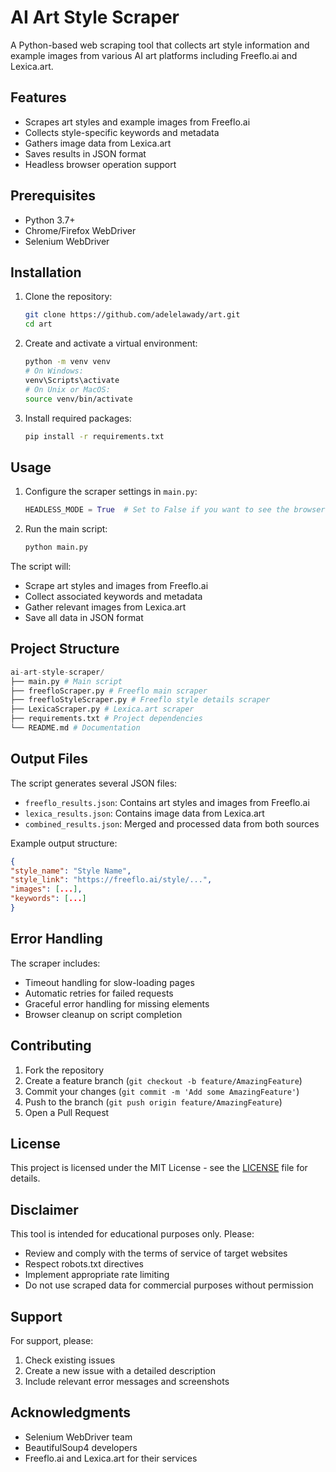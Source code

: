 # AI Art Style Scraper

A Python-based web scraping tool that collects art style information and example images from various AI art platforms including Freeflo.ai and Lexica.art.

## Features

- Scrapes art styles and example images from Freeflo.ai
- Collects style-specific keywords and metadata
- Gathers image data from Lexica.art
- Saves results in JSON format
- Headless browser operation support

## Prerequisites

- Python 3.7+
- Chrome/Firefox WebDriver
- Selenium WebDriver

## Installation

1. Clone the repository:
   ```bash
   git clone https://github.com/adelelawady/art.git
   cd art
   ```

2. Create and activate a virtual environment:
   ```bash
   python -m venv venv
   # On Windows:
   venv\Scripts\activate
   # On Unix or MacOS:
   source venv/bin/activate
   ```

3. Install required packages:
   ```bash
   pip install -r requirements.txt
   ```

## Usage

1. Configure the scraper settings in `main.py`:
   ```python
   HEADLESS_MODE = True  # Set to False if you want to see the browser
   ```

2. Run the main script:
   ```bash
   python main.py
   ```

The script will:
- Scrape art styles and images from Freeflo.ai
- Collect associated keywords and metadata
- Gather relevant images from Lexica.art
- Save all data in JSON format

## Project Structure
```python
ai-art-style-scraper/
├── main.py # Main script
├── freefloScraper.py # Freeflo main scraper
├── freefloStyleScraper.py # Freeflo style details scraper
├── LexicaScraper.py # Lexica.art scraper
├── requirements.txt # Project dependencies
└── README.md # Documentation

```


## Output Files

The script generates several JSON files:
- `freeflo_results.json`: Contains art styles and images from Freeflo.ai
- `lexica_results.json`: Contains image data from Lexica.art
- `combined_results.json`: Merged and processed data from both sources

Example output structure:

```json
{
"style_name": "Style Name",
"style_link": "https://freeflo.ai/style/...",
"images": [...],
"keywords": [...]
}
```

## Error Handling

The scraper includes:
- Timeout handling for slow-loading pages
- Automatic retries for failed requests
- Graceful error handling for missing elements
- Browser cleanup on script completion

## Contributing

1. Fork the repository
2. Create a feature branch (`git checkout -b feature/AmazingFeature`)
3. Commit your changes (`git commit -m 'Add some AmazingFeature'`)
4. Push to the branch (`git push origin feature/AmazingFeature`)
5. Open a Pull Request

## License

This project is licensed under the MIT License - see the [LICENSE](LICENSE) file for details.

## Disclaimer

This tool is intended for educational purposes only. Please:
- Review and comply with the terms of service of target websites
- Respect robots.txt directives
- Implement appropriate rate limiting
- Do not use scraped data for commercial purposes without permission

## Support

For support, please:
1. Check existing issues
2. Create a new issue with a detailed description
3. Include relevant error messages and screenshots

## Acknowledgments

- Selenium WebDriver team
- BeautifulSoup4 developers
- Freeflo.ai and Lexica.art for their services
